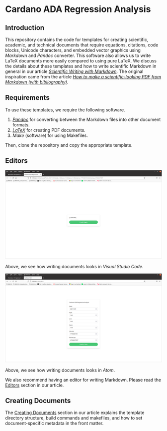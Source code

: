 # Cardano ADA Regression Analysis
## Introduction
This repository contains the code for templates for creating scientific, academic, and technical documents that require equations, citations, code blocks, Unicode characters, and embedded vector graphics using *Markdown* and *Pandoc* converter. This software also allows us to write LaTeX documents more easily compared to using pure LaTeX. We discuss the details about these templates and how to write scientific Markdown in general in our article [*Scientific Writing with Markdown*](https://jaantollander.com/post/scientific-writing-with-markdown/). The original inspiration came from the article [*How to make a scientific-looking PDF from Markdown (with bibliography)*](https://gist.github.com/maxogden/97190db73ac19fc6c1d9beee1a6e4fc8).

## Requirements
To use these templates, we require the following software.

1) [*Pandoc*](https://pandoc.org/) for converting between the Markdown files into other document formats.
2) [*LaTeX*](https://www.latex-project.org/) for creating PDF documents.
3) *Make* (software) for using Makefiles.

Then, clone the repository and copy the appropriate template.

## Editors
![](images/predicted_value.png)

Above, we see how writing documents looks in *Visual Studio Code*.

![](images/values.png)

Above, we see how writing documents looks in *Atom*.

We also recommend having an editor for writing Markdown. Please read the [Editors](https://jaantollander.com/post/scientific-writing-with-markdown/#editors) section in our article.

## Creating Documents
The [Creating Documents](https://jaantollander.com/post/scientific-writing-with-markdown/#creating-documents) section in our article explains the template directory structure, build commands and makefiles, and how to set document-specific metadata in the front matter.
